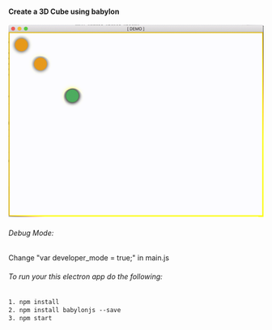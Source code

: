 #### Create a 3D Cube using babylon

![alt text](animation.gif)

###### Debug Mode:

Change "var developer_mode = true;" in main.js

###### To run your this electron app do the following:

	1. npm install
	2. npm install babylonjs --save
	3. npm start
